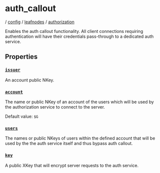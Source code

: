 # auth_callout

/ [config](/reference/server-config/index.md) / [leafnodes](/reference/server-config/config/leafnodes/index.md) / [authorization](/reference/server-config/config/leafnodes/authorization/index.md) 

Enables the auth callout functionality.
All client connections requiring authentication will have
their credentials pass-through to a dedicated auth service.

## Properties

### [`issuer`](/reference/server-config/leafnodes/authorization/auth_callout/issuer/index.md)

An account public NKey.

### [`account`](/reference/server-config/leafnodes/authorization/auth_callout/account/index.md)

The name or public NKey of an account of the users which will
be used by the authorization service to connect to the server.

Default value: `$G`

### [`users`](/reference/server-config/leafnodes/authorization/auth_callout/users/index.md)

The names or public NKeys of users within the defined account
that will be used by the the auth service itself and thus bypass
auth callout.

### [`key`](/reference/server-config/leafnodes/authorization/auth_callout/key/index.md)

A public XKey that will encrypt server requests to the auth
service.

